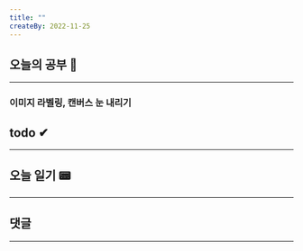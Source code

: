 ```yaml
---
title: ""
createBy: 2022-11-25
---
```

## 오늘의 공부 🎉
---
### 이미지 라벨링, 캔버스 눈 내리기

## todo ✔
---
### 

## 오늘 일기 📟
---
#### 

## 댓글
---

<Comment />